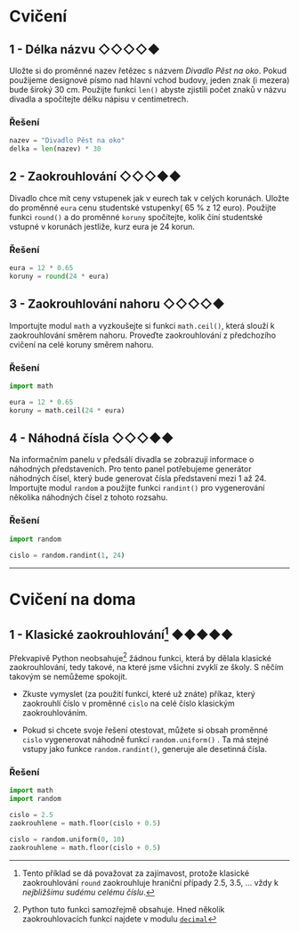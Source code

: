 # Cvičení

## 1 - Délka názvu ◇◇◇◇◆

Uložte si do proměnné nazev řetězec s názvem *Divadlo Pěst na oko*. Pokud použijeme designové písmo nad hlavní vchod
budovy, jeden znak (i mezera) bude široký 30 cm. Použijte funkci `len()` abyste zjistili počet znaků v názvu divadla a
spočítejte délku nápisu v centimetrech.

### Řešení

```python
nazev = "Divadlo Pěst na oko"
delka = len(nazev) * 30
```

## 2 - Zaokrouhlování ◇◇◇◆◆

Divadlo chce mít ceny vstupenek jak v eurech tak v celých korunách. Uložte do proměnné `eura` cenu studentské vstupenky(
65 % z 12 euro). Použijte funkci `round()` a do proměnné `koruny` spočítejte, kolik činí studentské vstupné v korunách
jestliže, kurz eura je 24 korun.

### Řešení

```python
eura = 12 * 0.65
koruny = round(24 * eura)
```

## 3 - Zaokrouhlování nahoru ◇◇◇◇◆

Importujte modul `math` a vyzkoušejte si funkci `math.ceil()`, která slouží k zaokrouhlování směrem nahoru. Proveďte
zaokrouhlování z předchozího cvičení na celé koruny směrem nahoru.

### Řešení

```python
import math

eura = 12 * 0.65
koruny = math.ceil(24 * eura)
```

## 4 - Náhodná čísla ◇◇◇◆◆

Na informačním panelu v předsálí divadla se zobrazují informace o náhodných představeních. Pro tento panel potřebujeme
generátor náhodných čísel, který bude generovat čísla představení mezi 1 až 24. Importujte modul `random` a použijte
funkci `randint()` pro vygenerování několika náhodných čísel z tohoto rozsahu.

### Řešení

```python
import random

cislo = random.randint(1, 24)
```

---

# Cvičení na doma


## 1 - Klasické zaokrouhlování[^1] ◆◆◆◆◆

Překvapivě Python neobsahuje[^2] žádnou funkci, která by dělala klasické zaokrouhlování, tedy takové, na které jsme
všichni zvyklí ze školy. S něčím takovým se nemůžeme spokojit.

- Zkuste vymyslet (za použití funkcí, které už znáte) příkaz, který zaokrouhlí číslo v proměnné `cislo` na celé číslo
  klasickým zaokrouhlováním.

- Pokud si chcete svoje řešení otestovat, můžete si obsah proměnné `cislo` vygenerovat náhodně funkcí `random.uniform()`
  . Ta má stejné vstupy jako funkce `random.randint()`, generuje ale desetinná čísla.

[^1]: Tento příklad se dá považovat za zajímavost, protože klasické zaokrouhlování `round` zaokrouhluje hraniční případy
2.5, 3.5, ... vždy k *nejbližšímu sudému celému číslu*.  
[^2]: Python tuto funkci samozřejmě obsahuje. Hned několik zaokrouhlovacích funkcí najdete v
modulu [`decimal`](https://docs.python.org/3/library/decimal.html#rounding-modes)

### Řešení

```python
import math
import random

cislo = 2.5
zaokrouhlene = math.floor(cislo + 0.5)

cislo = random.uniform(0, 10)
zaokrouhlene = math.floor(cislo + 0.5)
```